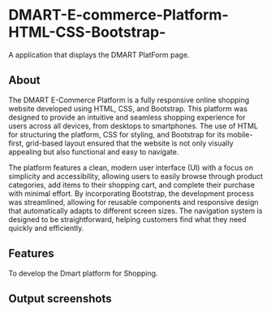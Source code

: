 # DMART-E-commerce-Platform-HTML-CSS-Bootstrap-
A application that displays the DMART PlatForm page.
## About
The DMART E-Commerce Platform is a fully responsive online shopping website developed using HTML, CSS, and Bootstrap. This platform was designed to provide an intuitive and seamless shopping experience for users across all devices, from desktops to smartphones. The use of HTML for structuring the platform, CSS for styling, and Bootstrap for its mobile-first, grid-based layout ensured that the website is not only visually appealing but also functional and easy to navigate.

The platform features a clean, modern user interface (UI) with a focus on simplicity and accessibility, allowing users to easily browse through product categories, add items to their shopping cart, and complete their purchase with minimal effort. By incorporating Bootstrap, the development process was streamlined, allowing for reusable components and responsive design that automatically adapts to different screen sizes. The navigation system is designed to be straightforward, helping customers find what they need quickly and efficiently.
## Features
To develop the Dmart platform for Shopping.
## Output screenshots

